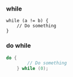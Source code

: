 ### while

```objc
while (a != b) {
	// Do something
}
```

### do while

```objective-c
do {
        // Do something
    } while (0);
```

